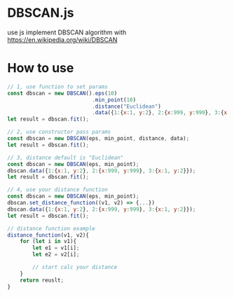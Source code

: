 # DBSCAN.js  
use js implement DBSCAN algorithm with https://en.wikipedia.org/wiki/DBSCAN  

# How to use  
<script type="text/javascript" src="DBSCAN.js"></script>

```js
// 1, use function to set params
const dbscan = new DBSCAN().eps(10)
                           .min_point(10)
                           .distance("Euclidean")
                           .data({1:{x:1, y:2}, 2:{x:999, y:999}, 3:{x:1, y:2}});
let result = dbscan.fit();

// 2, use constructor pass params
const dbscan = new DBSCAN(eps, min_point, distance, data);
let result = dbscan.fit();

// 3, distance default is "Euclidean"
const dbscan = new DBSCAN(eps, min_point);
dbscan.data({1:{x:1, y:2}, 2:{x:999, y:999}, 3:{x:1, y:2}});
let result = dbscan.fit();

// 4, use your distance function
const dbscan = new DBSCAN(eps, min_point);
dbscan.set_distance_function((v1, v2) => {...})
dbscan.data({1:{x:1, y:2}, 2:{x:999, y:999}, 3:{x:1, y:2}});
let result = dbscan.fit();

// distance function example
distance_function(v1, v2){
    for (let i in v1){
        let e1 = v1[i];
        let e2 = v2[i];

        // start calc your distance
    }
    return reuslt;
}
```
